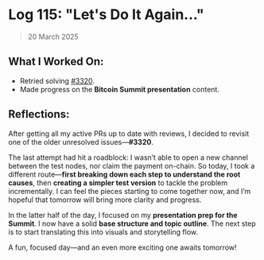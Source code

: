 # Log 115: "Let's Do It Again..."

> 20 March 2025

## What I Worked On:

- Retried solving
  [#3320](https://github.com/shaavan/rust-lightning/commits/i3320b).
- Made progress on the **Bitcoin Summit presentation** content.

## Reflections:

After getting all my active PRs up to date with reviews, I decided to revisit
one of the older unresolved issues—**#3320**.

The last attempt had hit a roadblock: I wasn’t able to open a new channel
between the test nodes, nor claim the payment on-chain. So today, I took a
different route—**first breaking down each step to understand the root causes**,
then **creating a simpler test version** to tackle the problem incrementally. I
can feel the pieces starting to come together now, and I’m hopeful that tomorrow
will bring more clarity and progress.

In the latter half of the day, I focused on my **presentation prep for the
Summit**. I now have a solid **base structure and topic outline**. The next step
is to start translating this into visuals and storytelling flow.

A fun, focused day—and an even more exciting one awaits tomorrow!
